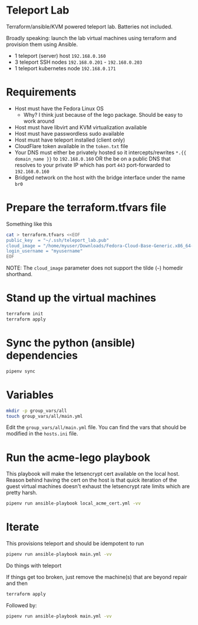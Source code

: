 # Teleport Lab

Terraform/ansible/KVM powered teleport lab. Batteries not included.

Broadly speaking: launch the lab virtual machines using terraform and provision them using Ansible.

* 1 teleport (server) host `192.168.0.160`
* 3 teleport SSH nodes `192.168.0.201` - `192.168.0.203`
* 1 teleport kubernetes node `192.168.0.171`

# Requirements

* Host must have the Fedora Linux OS
  * Why? I think just because of the lego package. Should be easy to work around
* Host must have libvirt and KVM virtualization available
* Host must have passwordless sudo available
* Host must have teleport installed (client only)
* CloudFlare token available in the `token.txt` file
* Your DNS must either be privately hosted so it intercepts/rewrites `*.{{ domain_name }}` to `192.168.0.160` OR the be on a public DNS that resolves to your private IP which has port `443` port-forwarded to `192.168.0.160`
* Bridged network on the host with the bridge interface under the name `br0`

# Prepare the terraform.tfvars file

Something like this

```bash
cat > terraform.tfvars <<EOF
public_key  = "~/.ssh/teleport_lab.pub"
cloud_image = "/home/myuser/Downloads/Fedora-Cloud-Base-Generic.x86_64-40-1.14.qcow2"
login_username = "myusername"
EOF
```

NOTE: The `cloud_image` parameter does not support the tilde (`~`) homedir shorthand.

# Stand up the virtual machines

```bash
terraform init
terraform apply
```

# Sync the python (ansible) dependencies

```bash
pipenv sync
```

# Variables

```bash
mkdir -p group_vars/all
touch group_vars/all/main.yml
```

Edit the `group_vars/all/main.yml` file. You can find the vars that should be modified in the `hosts.ini` file.

# Run the acme-lego playbook

This playbook will make the letsencrypt cert available on the local host. Reason behind having the cert on the host is that quick iteration of the guest virtual machines doesn't exhaust the letsencrypt rate limits which are pretty harsh.

```bash
pipenv run ansible-playbook local_acme_cert.yml -vv
```


# Iterate

This provisions teleport and should be idempotent to run

```bash
pipenv run ansible-playbook main.yml -vv
```

Do things with teleport

If things get too broken, just remove the machine(s) that are beyond repair and then

```bash
terraform apply
```

Followed by:

```bash
pipenv run ansible-playbook main.yml -vv
```
